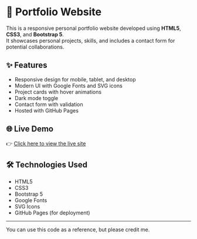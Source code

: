 # 💼 Portfolio Website 

This is a responsive personal portfolio website developed using **HTML5**, **CSS3**, and **Bootstrap 5**.  
It showcases personal projects, skills, and includes a contact form for potential collaborations.

## ✨ Features

- Responsive design for mobile, tablet, and desktop
- Modern UI with Google Fonts and SVG icons
- Project cards with hover animations
- Dark mode toggle
- Contact form with validation
- Hosted with GitHub Pages

## 🌐 Live Demo

👉 [Click here to view the live site](https://github.com/FatmaNurSakal/portfolio-website)

## 🛠 Technologies Used

- HTML5  
- CSS3  
- Bootstrap 5  
- Google Fonts  
- SVG Icons  
- GitHub Pages (for deployment)

---

You can use this code as a reference, but please credit me.


